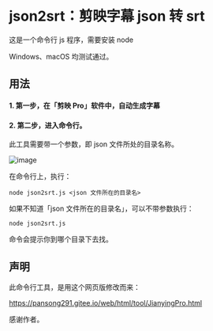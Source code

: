 # json2srt：剪映字幕 json 转 srt

这是一个命令行 js 程序，需要安装 node

Windows、macOS 均测试通过。

## 用法

#### 1. 第一步，在「剪映 Pro」软件中，自动生成字幕

#### 2. 第二步，进入命令行。

此工具需要带一个参数，即 json 文件所处的目录名称。

![image](https://user-images.githubusercontent.com/429254/119289434-2bff0800-bc7d-11eb-90d8-6a1ce87c79bd.png)

在命令行上，执行：

    node json2srt.js <json 文件所在的目录名>

如果不知道「json 文件所在的目录名」，可以不带参数执行：

    node json2srt.js

命令会提示你到哪个目录下去找。

## 声明
此命令行工具，是用这个网页版修改而来：

https://pansong291.gitee.io/web/html/tool/JianyingPro.html

感谢作者。

